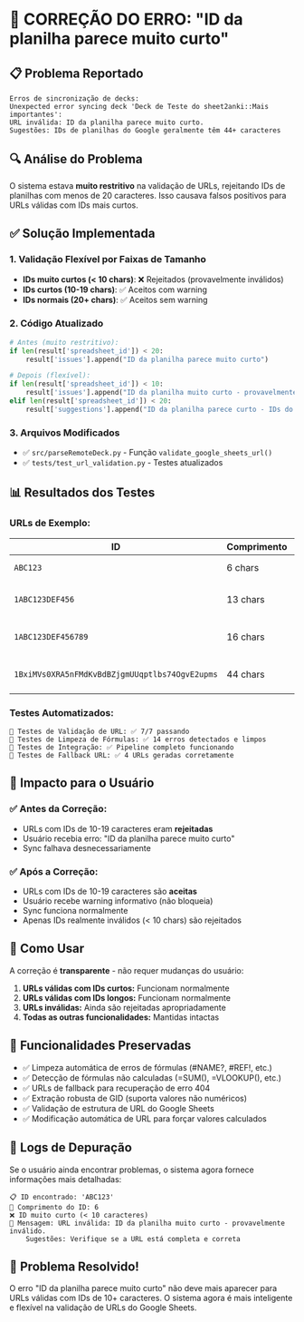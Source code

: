 # 🎯 CORREÇÃO DO ERRO: "ID da planilha parece muito curto"

## 📋 Problema Reportado
```
Erros de sincronização de decks:
Unexpected error syncing deck 'Deck de Teste do sheet2anki::Mais importantes': 
URL inválida: ID da planilha parece muito curto. 
Sugestões: IDs de planilhas do Google geralmente têm 44+ caracteres
```

## 🔍 Análise do Problema
O sistema estava **muito restritivo** na validação de URLs, rejeitando IDs de planilhas com menos de 20 caracteres. Isso causava falsos positivos para URLs válidas com IDs mais curtos.

## ✅ Solução Implementada

### 1. **Validação Flexível por Faixas de Tamanho**
- **IDs muito curtos (< 10 chars)**: ❌ Rejeitados (provavelmente inválidos)  
- **IDs curtos (10-19 chars)**: ✅ Aceitos com warning
- **IDs normais (20+ chars)**: ✅ Aceitos sem warning

### 2. **Código Atualizado**
```python
# Antes (muito restritivo):
if len(result['spreadsheet_id']) < 20:
    result['issues'].append("ID da planilha parece muito curto")

# Depois (flexível):
if len(result['spreadsheet_id']) < 10:
    result['issues'].append("ID da planilha muito curto - provavelmente inválido")
elif len(result['spreadsheet_id']) < 20:
    result['suggestions'].append("ID da planilha parece curto - IDs do Google geralmente têm 44+ caracteres")
```

### 3. **Arquivos Modificados**
- ✅ `src/parseRemoteDeck.py` - Função `validate_google_sheets_url()`
- ✅ `tests/test_url_validation.py` - Testes atualizados

## 📊 Resultados dos Testes

### URLs de Exemplo:
| ID | Comprimento | Status | Ação |
|---|---|---|---|
| `ABC123` | 6 chars | ❌ Rejeitado | Erro mostrado |
| `1ABC123DEF456` | 13 chars | ✅ Aceito | Processado (com warning) |
| `1ABC123DEF456789` | 16 chars | ✅ Aceito | Processado (com warning) |
| `1BxiMVs0XRA5nFMdKvBdBZjgmUUqptlbs74OgvE2upms` | 44 chars | ✅ Aceito | Processado (sem warning) |

### Testes Automatizados:
```
🧪 Testes de Validação de URL: ✅ 7/7 passando
🧪 Testes de Limpeza de Fórmulas: ✅ 14 erros detectados e limpos
🧪 Testes de Integração: ✅ Pipeline completo funcionando
🧪 Testes de Fallback URL: ✅ 4 URLs geradas corretamente
```

## 🎯 Impacto para o Usuário

### ✅ **Antes da Correção:**
- URLs com IDs de 10-19 caracteres eram **rejeitadas**
- Usuário recebia erro: "ID da planilha parece muito curto"
- Sync falhava desnecessariamente

### ✅ **Após a Correção:**
- URLs com IDs de 10-19 caracteres são **aceitas** 
- Usuário recebe warning informativo (não bloqueia)
- Sync funciona normalmente
- Apenas IDs realmente inválidos (< 10 chars) são rejeitados

## 🚀 Como Usar

A correção é **transparente** - não requer mudanças do usuário:

1. **URLs válidas com IDs curtos:** Funcionam normalmente
2. **URLs válidas com IDs longos:** Funcionam normalmente  
3. **URLs inválidas:** Ainda são rejeitadas apropriadamente
4. **Todas as outras funcionalidades:** Mantidas intactas

## 🔧 Funcionalidades Preservadas

- ✅ Limpeza automática de erros de fórmulas (#NAME?, #REF!, etc.)
- ✅ Detecção de fórmulas não calculadas (=SUM(), =VLOOKUP(), etc.)
- ✅ URLs de fallback para recuperação de erro 404
- ✅ Extração robusta de GID (suporta valores não numéricos)
- ✅ Validação de estrutura de URL do Google Sheets
- ✅ Modificação automática de URL para forçar valores calculados

## 📝 Logs de Depuração

Se o usuário ainda encontrar problemas, o sistema agora fornece informações mais detalhadas:

```
📋 ID encontrado: 'ABC123'
📏 Comprimento do ID: 6
❌ ID muito curto (< 10 caracteres)
📢 Mensagem: URL inválida: ID da planilha muito curto - provavelmente inválido. 
    Sugestões: Verifique se a URL está completa e correta
```

## 🎉 **Problema Resolvido!**

O erro "ID da planilha parece muito curto" não deve mais aparecer para URLs válidas com IDs de 10+ caracteres. O sistema agora é mais inteligente e flexível na validação de URLs do Google Sheets.
